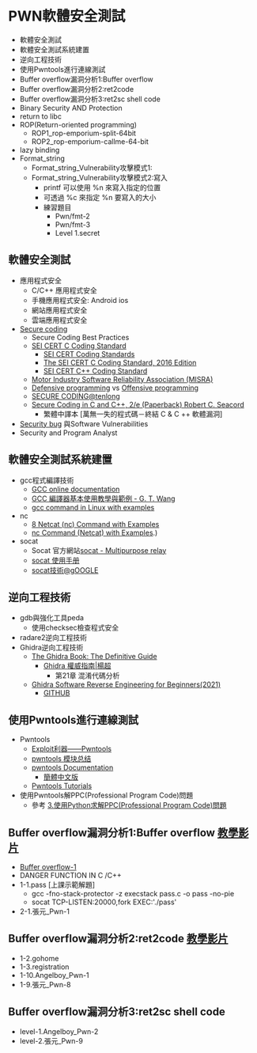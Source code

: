 # PWN軟體安全測試
- 軟體安全測試
- 軟體安全測試系統建置
- 逆向工程技術
- 使用Pwntools進行連線測試
- Buffer overflow漏洞分析1:Buffer overflow
- Buffer overflow漏洞分析2:ret2code
- Buffer overflow漏洞分析3:ret2sc shell code
- Binary Security AND Protection
- return to libc
- ROP(Return-oriented programming)
  - ROP1_rop-emporium-split-64bit
  - ROP2_rop-emporium-callme-64-bit
- lazy binding
- Format_string
  - Format_string_Vulnerability攻擊模式1:
  - Format_string_Vulnerability攻擊模式2:寫入
    - printf 可以使⽤ %n 來寫入指定的位置
    - 可透過 %c 來指定 %n 要寫入的⼤⼩
    - 練習題目
      - Pwn/fmt-2
      - Pwn/fmt-3
      - Level 1.secret
## 軟體安全測試 
- 應用程式安全
  - C/C++ 應用程式安全
  - 手機應用程式安全: Android ios
  - 網站應用程式安全
  - 雲端應用程式安全
- [Secure coding](https://en.wikipedia.org/wiki/Secure_coding#:~:text=Secure%20coding)
  - Secure Coding Best Practices
  - [SEI CERT C Coding Standard](https://wiki.sei.cmu.edu/confluence/display/c/Introduction)
    - [SEI CERT Coding Standards](https://wiki.sei.cmu.edu/confluence/display/seccode/SEI+CERT+Coding+Standards)
    - [The SEI CERT C Coding Standard, 2016 Edition](https://resources.sei.cmu.edu/downloads/secure-coding/assets/sei-cert-c-coding-standard-2016-v01.pdf)
    - [SEI CERT C++ Coding Standard](https://resources.sei.cmu.edu/downloads/secure-coding/assets/sei-cert-cpp-coding-standard-2016-v01.pdf) 
  - [Motor Industry Software Reliability Association (MISRA)](https://en.wikipedia.org/wiki/Motor_Industry_Software_Reliability_Association)
  - [Defensive programming](https://en.wikipedia.org/wiki/Defensive_programming) vs [Offensive programming](https://en.wikipedia.org/wiki/Offensive_programming)
  - [SECURE CODING@tenlong](https://www.tenlong.com.tw/search?utf8=%E2%9C%93&keyword=SECURE+CODING)
  - [Secure Coding in C and C++, 2/e (Paperback) Robert C. Seacord](https://www.pearson.com/store/p/secure-coding-in-c-and-c-/P200000000596/9780132981972)
    - 繁體中譯本  [萬無一失的程式碼－終結 C & C ++ 軟體漏洞]
- [Security bug](https://en.wikipedia.org/wiki/Security_bug) 與Software Vulnerabilities
- Security and Program Analyst

## 軟體安全測試系統建置
- gcc程式編譯技術
  - [GCC online documentation](https://gcc.gnu.org/onlinedocs/)
  - [GCC 編譯器基本使用教學與範例 - G. T. Wang](https://blog.gtwang.org/programming/gcc-comipler-basic-tutorial-examples/)
  - [gcc command in Linux with examples](https://www.geeksforgeeks.org/gcc-command-in-linux-with-examples/)
- nc
  - [8 Netcat (nc) Command with Examples]()
  - [nc Command (Netcat) with Examples](https://phoenixnap.com/kb/nc-command#:~:text=The%20Netcat%20(%20nc%20)%20command%20is,%2C%20ncat%20%2C%20and%20others).) 
- socat 
  - Socat 官方網站[socat - Multipurpose relay](http://www.dest-unreach.org/socat/)
  - [socat 使用手册](https://payloads.online/tools/socat/)
  - [socat技術@gOOGLE]()

## 逆向工程技術
- gdb與強化工具peda
  - 使用checksec檢查程式安全 
- radare2逆向工程技術
- Ghidra逆向工程技術
  - [The Ghidra Book: The Definitive Guide](https://nostarch.com/GhidraBook)
    - [Ghidra 權威指南|楊超](https://www.tenlong.com.tw/products/9787121445514?list_name=srh) 
      - 第21章 混淆代碼分析
  - [Ghidra Software Reverse Engineering for Beginners(2021)](https://www.packtpub.com/product/ghidra-software-reverse-engineering-for-beginners/9781800207974)
    - [GITHUB](https://github.com/PacktPublishing/Ghidra-Software-Reverse-Engineering-for-Beginners) 
## 使用Pwntools進行連線測試
- Pwntools
  - [Exploit利器——Pwntools](http://brieflyx.me/2015/python-module/pwntools-intro/)
  - [pwntools 模块总结](https://leeyuxun.github.io/pwntools%E6%A8%A1%E5%9D%97%E6%80%BB%E7%BB%93.html)
  - [pwntools Documentation](https://docs.pwntools.com/en/stable/) 
    - [簡體中文版](https://pwntools-docs-zh.readthedocs.io/zh_CN/dev/) 
  - [Pwntools Tutorials](https://github.com/Gallopsled/pwntools-tutorial#readme)
- 使用Pwntools解PPC(Professional Program Code)問題
  - 參考 [3.使用Python求解PPC(Professional Program Code)問題](https://github.com/MyFirstSecurity2020/SF2023A3) 

## Buffer overflow漏洞分析1:Buffer overflow [教學影片](https://youtu.be/PbNzjk0yU2c)
- [Buffer overflow-1](./BF1.md)
- DANGER FUNCTION IN C /C++
- 1-1.pass [上課示範解題]
  - gcc -fno-stack-protector -z execstack pass.c -o pass -no-pie
  - socat TCP-LISTEN:20000,fork EXEC:'./pass'
- 2-1.張元_Pwn-1

## Buffer overflow漏洞分析2:ret2code [教學影片](https://youtu.be/JLlhEO4YRo4)
- 1-2.gohome 
- 1-3.registration
- 1-10.Angelboy_Pwn-1
- 1-9.張元_Pwn-8
## Buffer overflow漏洞分析3:ret2sc shell code
- level-1.Angelboy_Pwn-2 
- level-2.張元_Pwn-9
